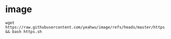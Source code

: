# image

```
wget https://raw.githubusercontent.com/yeahwu/image/refs/heads/master/https.sh && bash https.sh
```
